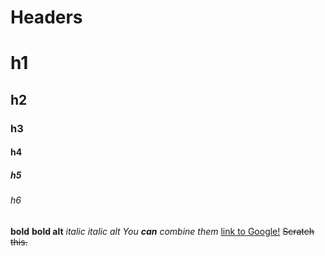 # Headers
# h1
## h2
### h3
#### h4
##### h5
###### h6 
**bold**
__bold alt__
*italic*
_italic alt_
_You **can** combine them_
[link to Google!](http://google.com)
~~Scratch this.~~
